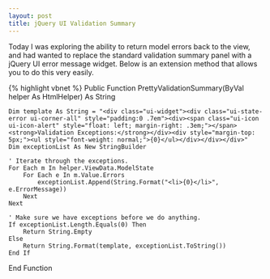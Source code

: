 ```yaml
---
layout: post
title: jQuery UI Validation Summary
---
```


Today I was exploring the ability to return model errors back to the view, and had wanted to replace the standard validation summary panel with a jQuery UI error message widget. Below is an extension method that allows you to do this very easily.

{% highlight vbnet %}
Public Function PrettyValidationSummary(ByVal helper As HtmlHelper) As String
 
    Dim template As String = "<div class="ui-widget"><div class="ui-state-error ui-corner-all" style="padding:0 .7em"><div><span class="ui-icon ui-icon-alert" style="float: left; margin-right: .3em;"></span><strong>Validation Exceptions:</strong></div><div style="margin-top: 5px;"><ul style="font-weight: normal;">{0}</ul></div></div></div>"
    Dim exceptionList As New StringBuilder
 
    ' Iterate through the exceptions.
    For Each m In helper.ViewData.ModelState
        For Each e In m.Value.Errors
            exceptionList.Append(String.Format("<li>{0}</li>", e.ErrorMessage))
        Next
    Next
 
    ' Make sure we have exceptions before we do anything.
    If exceptionList.Length.Equals(0) Then
        Return String.Empty
    Else
        Return String.Format(template, exceptionList.ToString())
    End If
End Function
```